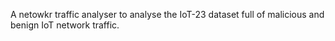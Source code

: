 A netowkr traffic analyser to analyse the IoT-23 dataset full of malicious and benign IoT network traffic.
